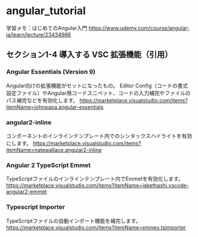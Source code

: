 # angular_tutorial
学習メモ：はじめてのAngular入門
https://www.udemy.com/course/angular-ja/learn/lecture/23434986

## セクション1-4 導入する VSC 拡張機能（引用）
### Angular Essentials (Version 9)
Angular向けの拡張機能がセットになったもの。
Editor Config（コードの書式設定ファイル）やAngular用コードスニペット、コードの入力補完やファイルのパス補完などを有効化します。
https://marketplace.visualstudio.com/items?itemName=johnpapa.angular-essentials

### angular2-inline
コンポーネントのインラインテンプレート内でのシンタックスハイライトを有効にします。
https://marketplace.visualstudio.com/items?itemName=natewallace.angular2-inline

### Angular 2 TypeScript Emmet
TypeScriptファイルのインラインテンプレート内でEmmetを有効化します。
https://marketplace.visualstudio.com/items?itemName=jakethashi.vscode-angular2-emmet

### Typescript Importer
TypeScriptファイルの自動インポート機能を補完します。
https://marketplace.visualstudio.com/items?itemName=pmneo.tsimporter